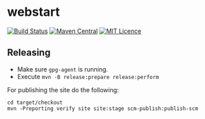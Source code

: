 # webstart

[![Build Status](https://github.com/mojohaus/webstart/workflows/GitHub%20CI/badge.svg?branch=master)](https://github.com/mojohaus/webstart/actions/workflows/maven.yml?query=branch%3Amaster)
[![Maven Central](https://img.shields.io/maven-central/v/org.codehaus.mojo/webstart-maven-plugin.svg?label=Maven%20Central)](http://search.maven.org/#search%7Cga%7C1%7Cg%3A%22org.codehaus.mojo%22%20a%3A%webstart-maven-plugin%22)
[![MIT Licence](https://img.shields.io/github/license/mojohaus/webstart.svg?label=License)](http://opensource.org/licenses/MIT)

## Releasing

* Make sure `gpg-agent` is running.
* Execute `mvn -B release:prepare release:perform`

For publishing the site do the following:

```
cd target/checkout
mvn -Preporting verify site site:stage scm-publish:publish-scm
```
